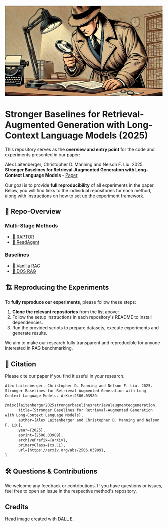 ![head_image](./head_image.jpg)

# Stronger Baselines for Retrieval-Augmented Generation with Long-Context Language Models (2025)

This repository serves as the **overview and entry point** for the code and experiments presented in our paper:

Alex Laitenberger, Christopher D. Manning and Nelson F. Liu. 2025. **Stronger Baselines for Retrieval-Augmented Generation with Long-Context Language Models**  - [Paper](https://www.arxiv.org/abs/2506.03989)

Our goal is to provide **full reproducibility** of all experiments in the paper. Below, you will find links to the individual repositories for each method, along with instructions on how to set up the experiment framework.

## 📌 Repo-Overview

### Multi-Stage Methods
- [🔗 RAPTOR](https://github.com/Lightnz/raptor-eval)
- [🔗 ReadAgent](https://github.com/Lightnz/read-agent-eval)

### Baselines
- [🔗 Vanilla RAG](https://github.com/Lightnz/vanilla-rag-eval)
- [🔗 DOS RAG](https://github.com/Lightnz/dos-rag-eval)


## 🏗️ Reproducing the Experiments

To **fully reproduce our experiments**, please follow these steps:

1. **Clone the relevant repositories** from the list above:
2. Follow the setup instructions in each repository's README to install dependencies.
3. Run the provided scripts to prepare datasets, execute experiments and generate results.

We aim to make our research fully transparent and reproducible for anyone interested in RAG benchmarking.

## 📜 Citation

Please cite our paper if you find it useful in your research.

```
Alex Laitenberger, Christopher D. Manning and Nelson F. Liu. 2025. Stronger Baselines for Retrieval-Augmented Generation with Long-Context Language Models. ArXiv:2506.03989.
```

```
@misc{laitenberger2025strongerbaselinesretrievalaugmentedgeneration,
      title={Stronger Baselines for Retrieval-Augmented Generation with Long-Context Language Models}, 
      author={Alex Laitenberger and Christopher D. Manning and Nelson F. Liu},
      year={2025},
      eprint={2506.03989},
      archivePrefix={arXiv},
      primaryClass={cs.CL},
      url={https://arxiv.org/abs/2506.03989}, 
}
```

## 🛠️ Questions & Contributions

We welcome any feedback or contributions. If you have questions or issues, feel free to open an Issue in the respective method's repository.

## Credits

Head image created with [DALL·E](https://openai.com/dall-e).
